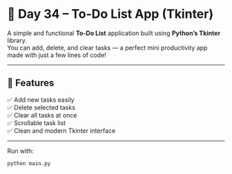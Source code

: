 # 📝 Day 34 – To-Do List App (Tkinter)

A simple and functional **To-Do List** application built using **Python’s Tkinter** library.  
You can add, delete, and clear tasks — a perfect mini productivity app made with just a few lines of code!

---

## 🚀 Features
✅ Add new tasks easily  
✅ Delete selected tasks  
✅ Clear all tasks at once  
✅ Scrollable task list  
✅ Clean and modern Tkinter interface  

---

Run with:
```bash
python main.py
